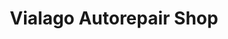 ---
title: "Vialago Autorepair Shop"
url: /quezon-city/vialago-autorepair-shop/
shop: car repair
---